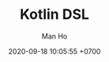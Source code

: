 ---
layout: post
title:  Kotlin DSL
description: Explore Kotlin DSL
date:   2020-09-18 10:05:55 +0700
image:   assets/images/blogs/kotlin_dsl.webp
author: Man Ho
tags:   Android Development
github_url:  https://github.com/homanad/kotlin-dsl
---